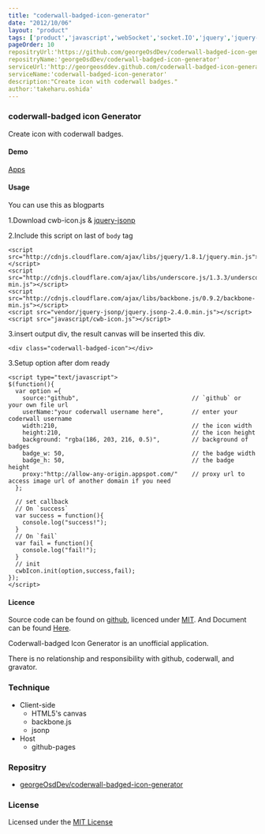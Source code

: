 ```yaml
---
title: "coderwall-badged-icon-generator"
date: "2012/10/06"
layout: "product"
tags: ['product','javascript','webSocket','socket.IO','jquery','jquery-UI']
pageOrder: 10
repositryUrl:'https://github.com/georgeOsdDev/coderwall-badged-icon-generator'
repositryName:'georgeOsdDev/coderwall-badged-icon-generator'
serviceUrl:'http://georgeosddev.github.com/coderwall-badged-icon-generator/'
serviceName:'coderwall-badged-icon-generator'
description:"Create icon with coderwall badges."
author:'takeharu.oshida'
---
```


### coderwall-badged icon Generator
Create icon with coderwall badges.

#### Demo
[Apps](http://georgeosddev.github.com/coderwall-badged-icon-generator/)

#### Usage

You can use this as blogparts

1.Download cwb-icon.js & [jquery-jsonp](https://github.com/jaubourg/jquery-jsonp)

2.Include this script on last of `body` tag

    <script src="http://cdnjs.cloudflare.com/ajax/libs/jquery/1.8.1/jquery.min.js"></script>
    <script src="http://cdnjs.cloudflare.com/ajax/libs/underscore.js/1.3.3/underscore-min.js"></script>
    <script src="http://cdnjs.cloudflare.com/ajax/libs/backbone.js/0.9.2/backbone-min.js"></script>
    <script src="vendor/jquery-jsonp/jquery.jsonp-2.4.0.min.js"></script>
    <script src="javascript/cwb-icon.js"></script>

3.insert output div, the result canvas will be inserted this div.

    <div class="coderwall-badged-icon"></div>

3.Setup option after dom ready

    <script type="text/javascript">
    $(function(){    
      var option ={
        source:"github",                                // `github` or your own file url
        userName:"your coderwall username here",        // enter your coderwall username
        width:210,                                      // the icon width
        height:210,                                     // the icon height
        background: "rgba(186, 203, 216, 0.5)",         // background of badges
        badge_w: 50,                                    // the badge width
        badge_h: 50,                                    // the badge height
        proxy:"http://allow-any-origin.appspot.com/"    // proxy url to access image url of another domain if you need
      };

      // set callback
      // On `success` 
      var success = function(){
        console.log("success!");
      }
      // On `fail`
      var fail = function(){
        console.log("fail!");
      }
      // init
      cwbIcon.init(option,success,fail);
    });
    </script>

#### Licence

Source code can be found on [github](https://github.com/georgeOsdDev/coderwall-badged-icon-generator), licenced under [MIT](http://opensource.org/licenses/mit-license.php). And Document can be found [Here](https://github.com/georgeOsdDev/coderwall-badged-icon-generator/blob/master/ReadMe.md).

Coderwall-badged Icon Generator is an unofficial application.

There is no relationship and responsibility with github, coderwall, and gravator.

### Technique
* Client-side
  * HTML5's canvas
  * backbone.js
  * jsonp
* Host
  * github-pages

### Repositry
 * [georgeOsdDev/coderwall-badged-icon-generator](https://github.com/georgeOsdDev/coderwall-badged-icon-generator)

### License

Licensed under the [MIT License](http://opensource.org/licenses/mit-license.php)
